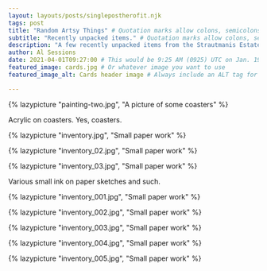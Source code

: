 ```yaml
---
layout: layouts/posts/singlepostherofit.njk
tags: post
title: "Random Artsy Things" # Quotation marks allow colons, semicolons, etc.
subtitle: "Recently unpacked items." # Quotation marks allow colons, semicolons, etc.
description: "A few recently unpacked items from the Strautmanis Estate. Posted without context." # Quotation marks allow colons, semicolons, etc.
author: Al Sessions
date: 2021-04-01T09:27:00 # This would be 9:25 AM (0925) UTC on Jan. 19, 2019
featured_image: cards.jpg # Or whatever image you want to use
featured_image_alt: Cards header image # Always include an ALT tag for accessibility

---
```




{% lazypicture "painting-two.jpg", "A picture of some coasters" %}

<div class="block mx-auto text-lg md:text-2xl italic text-center mb-20 -mt-10">Acrylic on coasters. Yes, coasters.</div>

{% lazypicture "inventory.jpg", "Small paper work" %}

{% lazypicture "inventory_02.jpg", "Small paper work" %}

{% lazypicture "inventory_03.jpg", "Small paper work" %}

<div class="block mx-auto text-lg md:text-2xl italic text-center mb-20">Various small ink on paper sketches and such.</div>


{% lazypicture "inventory_001.jpg", "Small paper work" %}

{% lazypicture "inventory_002.jpg", "Small paper work" %}

{% lazypicture "inventory_003.jpg", "Small paper work" %}

{% lazypicture "inventory_004.jpg", "Small paper work" %}

{% lazypicture "inventory_005.jpg", "Small paper work" %}













